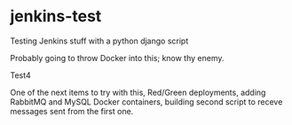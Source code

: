 # jenkins-test
Testing Jenkins stuff with a python django script

Probably going to throw Docker into this; know thy enemy.

Test4

One of the next items to try with this, Red/Green deployments, adding RabbitMQ and MySQL Docker containers, building second script to receve messages sent from the first one.
